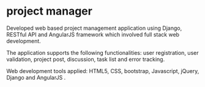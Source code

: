 # project manager 

Developed web based project management application using Django, RESTful API and AngularJS framework which involved full stack web development. 

The application supports the following functionalities: user registration, user validation, project post, discussion, task list and error tracking. 

Web development tools applied: HTML5, CSS, bootstrap, Javascript, jQuery, Django and AngularJS .
